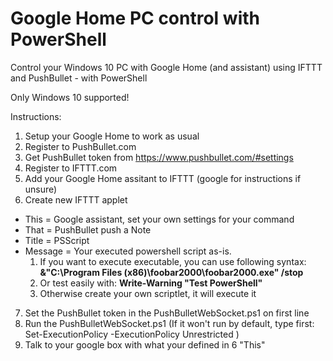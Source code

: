 # Google Home PC control with PowerShell
Control your Windows 10 PC with Google Home (and assistant) using IFTTT and PushBullet - with PowerShell

Only Windows 10 supported!


Instructions:

1. Setup your Google Home to work as usual
2. Register to PushBullet.com
3. Get PushBullet token from https://www.pushbullet.com/#settings
4. Register to IFTTT.com
5. Add your Google Home assitant to IFTTT (google for instructions if unsure)
6. Create new IFTTT applet
  * This = Google assistant, set your own settings for your command
  * That = PushBullet push a Note
  * Title = PSScript
  * Message = Your executed powershell script as-is. 
    1. If you want to execute executable, you can use following syntax: **&"C:\Program Files (x86)\foobar2000\foobar2000.exe" /stop**
    4. Or test easily with: **Write-Warning "Test PowerShell"**
    3. Otherwise create your own scriptlet, it will execute it
7. Set the PushBullet token in the PushBulletWebSocket.ps1 on first line
8. Run the PushBulletWebSocket.ps1 (If it won't run by default, type first: Set-ExecutionPolicy -ExecutionPolicy Unrestricted )
9. Talk to your google box with what your defined in 6 "This"
